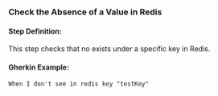 ### Check the Absence of a Value in Redis

#### Step Definition:

This step checks that no exists under a specific key in Redis.

#### Gherkin Example:

```gherkin
When I don't see in redis key "testKey"